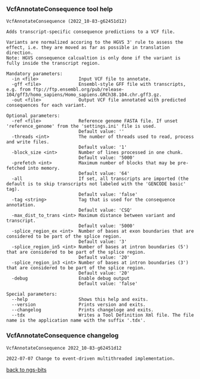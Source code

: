 ### VcfAnnotateConsequence tool help
	VcfAnnotateConsequence (2022_10-83-g62451d12)
	
	Adds transcript-specific consequence predictions to a VCF file.
	
	Variants are normalized accoring to the HGVS 3' rule to assess the effect, i.e. they are moved as far as possible in translation direction.
	Note: HGVS consequence calcualtion is only done if the variant is fully inside the transcript region.
	
	Mandatory parameters:
	  -in <file>               Input VCF file to annotate.
	  -gff <file>              Ensembl-style GFF file with transcripts, e.g. from ftp://ftp.ensembl.org/pub/release-104/gff3/homo_sapiens/Homo_sapiens.GRCh38.104.chr.gff3.gz.
	  -out <file>              Output VCF file annotated with predicted consequences for each variant.
	
	Optional parameters:
	  -ref <file>              Reference genome FASTA file. If unset 'reference_genome' from the 'settings.ini' file is used.
	                           Default value: ''
	  -threads <int>           The number of threads used to read, process and write files.
	                           Default value: '1'
	  -block_size <int>        Number of lines processed in one chunk.
	                           Default value: '5000'
	  -prefetch <int>          Maximum number of blocks that may be pre-fetched into memory.
	                           Default value: '64'
	  -all                     If set, all transcripts are imported (the default is to skip transcripts not labeled with the 'GENCODE basic' tag).
	                           Default value: 'false'
	  -tag <string>            Tag that is used for the consequence annotation.
	                           Default value: 'CSQ'
	  -max_dist_to_trans <int> Maximum distance between variant and transcript.
	                           Default value: '5000'
	  -splice_region_ex <int>  Number of bases at exon boundaries that are considered to be part of the splice region.
	                           Default value: '3'
	  -splice_region_in5 <int> Number of bases at intron boundaries (5') that are considered to be part of the splice region.
	                           Default value: '20'
	  -splice_region_in3 <int> Number of bases at intron boundaries (3') that are considered to be part of the splice region.
	                           Default value: '20'
	  -debug                   Enable debug output
	                           Default value: 'false'
	
	Special parameters:
	  --help                   Shows this help and exits.
	  --version                Prints version and exits.
	  --changelog              Prints changeloge and exits.
	  --tdx                    Writes a Tool Definition Xml file. The file name is the application name with the suffix '.tdx'.
	
### VcfAnnotateConsequence changelog
	VcfAnnotateConsequence 2022_10-83-g62451d12
	
	2022-07-07 Change to event-driven multithreaded implementation.
[back to ngs-bits](https://github.com/imgag/ngs-bits)